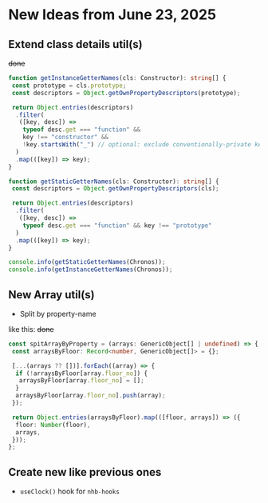 # New Ideas from June 23, 2025

## Extend class details util(s)

~~done~~

```ts
function getInstanceGetterNames(cls: Constructor): string[] {
 const prototype = cls.prototype;
 const descriptors = Object.getOwnPropertyDescriptors(prototype);

 return Object.entries(descriptors)
  .filter(
   ([key, desc]) =>
    typeof desc.get === "function" &&
    key !== "constructor" &&
    !key.startsWith("_") // optional: exclude conventionally-private keys
  )
  .map(([key]) => key);
}

function getStaticGetterNames(cls: Constructor): string[] {
 const descriptors = Object.getOwnPropertyDescriptors(cls);

 return Object.entries(descriptors)
  .filter(
   ([key, desc]) =>
    typeof desc.get === "function" && key !== "prototype"
  )
  .map(([key]) => key);
}

console.info(getStaticGetterNames(Chronos));
console.info(getInstanceGetterNames(Chronos));
```

## New Array util(s)

- Split by property-name

like this:
~~done~~

```ts
const spitArrayByProperty = (arrays: GenericObject[] | undefined) => {
 const arraysByFloor: Record<number, GenericObject[]> = {};

 [...(arrays ?? [])].forEach((array) => {
  if (!arraysByFloor[array.floor_no]) {
   arraysByFloor[array.floor_no] = [];
  }
  arraysByFloor[array.floor_no].push(array);
 });

 return Object.entries(arraysByFloor).map(([floor, arrays]) => ({
  floor: Number(floor),
  arrays,
 }));
};
```

## Create new like previous ones

<!-- - `deleteFields` like `pickFields` -->
- `useClock()` hook for `nhb-hooks`
